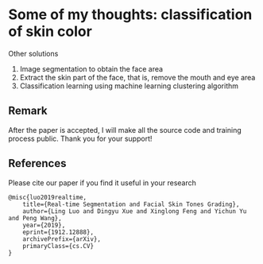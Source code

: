 # Some of my thoughts: classification of skin color

Other solutions 
1. Image segmentation to obtain the face area
2. Extract the skin part of the face, that is, remove the mouth and eye area
3. Classification learning using machine learning clustering algorithm

## Remark

After the paper is accepted, I will make all the source code and training process public. Thank you for your support!

## References
Please cite our paper if you find it useful in your research

```
@misc{luo2019realtime,
    title={Real-time Segmentation and Facial Skin Tones Grading},
    author={Ling Luo and Dingyu Xue and Xinglong Feng and Yichun Yu and Peng Wang},
    year={2019},
    eprint={1912.12888},
    archivePrefix={arXiv},
    primaryClass={cs.CV}
}
```
